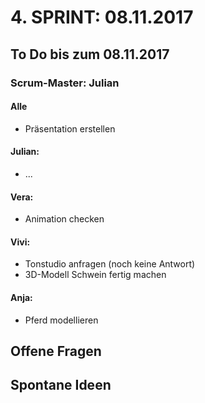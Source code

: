 # 4. SPRINT: 08.11.2017
## To Do bis zum 08.11.2017
### Scrum-Master: Julian

#### Alle
* Präsentation erstellen

#### Julian:
* ...

#### Vera:
* Animation checken

#### Vivi:
* Tonstudio anfragen (noch keine Antwort)
* 3D-Modell Schwein fertig machen

#### Anja:
* Pferd modellieren


## Offene Fragen

## Spontane Ideen

